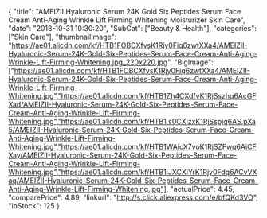{
	"title": "AMEIZII Hyaluronic Serum 24K Gold Six Peptides Serum Face Cream Anti-Aging Wrinkle Lift Firming Whitening Moisturizer Skin Care",
	"date": "2018-10-31 10:30:20",
	"SubCat": ["Beauty & Health"],
	"categories": ["Skin Care"],
	"thumbnailImage": "https://ae01.alicdn.com/kf/HTB1FOBCXfvsK1Rjy0Fiq6zwtXXa4/AMEIZII-Hyaluronic-Serum-24K-Gold-Six-Peptides-Serum-Face-Cream-Anti-Aging-Wrinkle-Lift-Firming-Whitening.jpg_220x220.jpg",
	"BigImage": ["https://ae01.alicdn.com/kf/HTB1FOBCXfvsK1Rjy0Fiq6zwtXXa4/AMEIZII-Hyaluronic-Serum-24K-Gold-Six-Peptides-Serum-Face-Cream-Anti-Aging-Wrinkle-Lift-Firming-Whitening.jpg","https://ae01.alicdn.com/kf/HTB1Zh4CXdfvK1RjSszhq6AcGFXad/AMEIZII-Hyaluronic-Serum-24K-Gold-Six-Peptides-Serum-Face-Cream-Anti-Aging-Wrinkle-Lift-Firming-Whitening.jpg","https://ae01.alicdn.com/kf/HTB1.s0CXizxK1RjSspjq6AS.pXa5/AMEIZII-Hyaluronic-Serum-24K-Gold-Six-Peptides-Serum-Face-Cream-Anti-Aging-Wrinkle-Lift-Firming-Whitening.jpg","https://ae01.alicdn.com/kf/HTB1WAicX7voK1RjSZFwq6AiCFXay/AMEIZII-Hyaluronic-Serum-24K-Gold-Six-Peptides-Serum-Face-Cream-Anti-Aging-Wrinkle-Lift-Firming-Whitening.jpg","https://ae01.alicdn.com/kf/HTB1iJXCXiYrK1Rjy0Fdq6ACvVXaq/AMEIZII-Hyaluronic-Serum-24K-Gold-Six-Peptides-Serum-Face-Cream-Anti-Aging-Wrinkle-Lift-Firming-Whitening.jpg"],
	"actualPrice": 4.45,
	"comparePrice": 4.89,
	"linkurl": "http://s.click.aliexpress.com/e/bfQKd3VO",
	"inStock": 125
}
